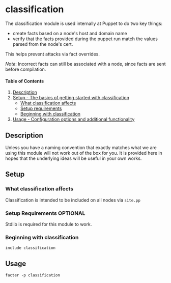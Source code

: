 
# classification

The classification module is used internally at Puppet to do two key things:
- create facts based on a node's host and domain name
- verify that the facts provided during the puppet run match the values parsed from the node's cert.

This helps prevent attacks via fact overrides.

_Note_: Incorrect facts can still be associated with a node, since facts are
sent before compilation.

#### Table of Contents

1. [Description](#description)
2. [Setup - The basics of getting started with classification](#setup)
    * [What classification affects](#what-classification-affects)
    * [Setup requirements](#setup-requirements)
    * [Beginning with classification](#beginning-with-classification)
3. [Usage - Configuration options and additional functionality](#usage)

## Description

Unless you have a naming convention that exactly matches what we are using this
module will not work out of the box for you. It is provided here in hopes that
the underlying ideas will be useful in your own works.

## Setup

### What classification affects

Classification is intended to be included on all nodes via `site.pp`

### Setup Requirements **OPTIONAL**

Stdlib is required for this module to work.

### Beginning with classification

```puppet
include classification
```

## Usage

```puppet
facter -p classification
```
